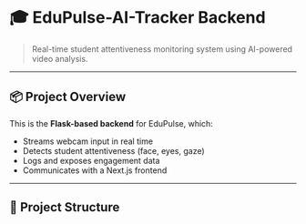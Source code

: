 # 🎓 EduPulse-AI-Tracker Backend

> Real-time student attentiveness monitoring system using AI-powered video analysis.

---

## 📦 Project Overview

This is the **Flask-based backend** for EduPulse, which:
- Streams webcam input in real time
- Detects student attentiveness (face, eyes, gaze)
- Logs and exposes engagement data
- Communicates with a Next.js frontend

---

## 📁 Project Structure

